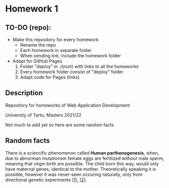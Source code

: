 # Homework 1 
## TO-DO (repo):

 - Make this repository for every homework
	 - Rename the repo
	 - Each homework in separate folder
	 - When sending link, include the homework folder
 - Adapt for GitHub Pages
	 1) Folder "deploy" in ./(root) with links to all the homeworks
	 2) Every homework folder consist of "deploy" folder
	 3) Adapt code for Pages (links)

## Description
Repository for homeworks of Web Application Development

University of Tartu, Masters 2021/22

Not much to add yet so here are some random facts 

## Random facts
There is a sciencific phenomenon called **Human parthenogenesis**, when, due to abnorman mutationsm female eggs are fertilized without male sperm, meaning that virgin birth are possible. The child born this way, would only have maternal genes, identical to the mother. Theoretically speaking it is possible, however it was never-seen occuring naturally, only from directional genetic experiments [(1)](https://www.theregister.com/2007/08/03/hwang_parthenogenesis/), [(2)](https://www.liebertpub.com/doi/10.1089/clo.2007.0033).



